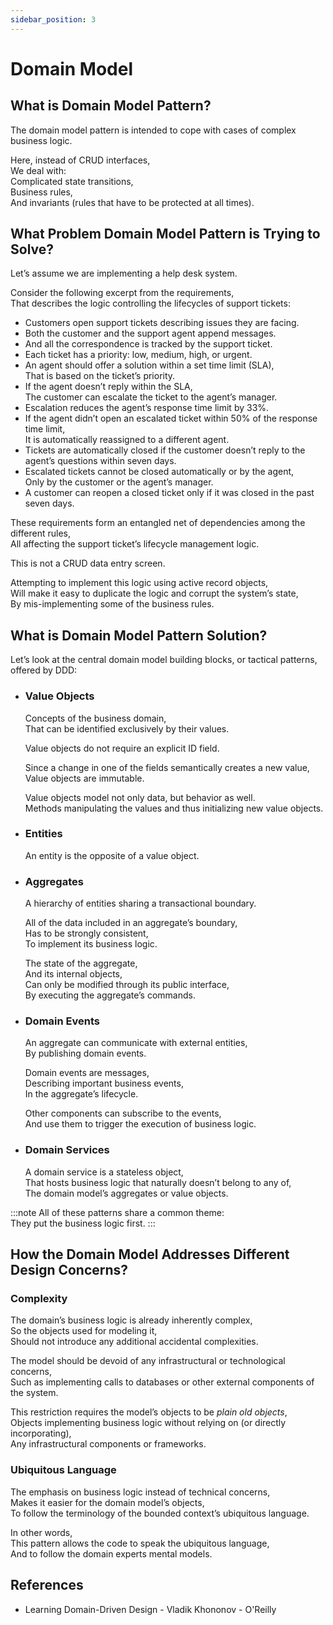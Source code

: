 ```yaml
---
sidebar_position: 3
---
```


# Domain Model

## What is Domain Model Pattern?

<!-- > A domain model is an object model of the domain that incorporates both behavior and data.
> — Martin Fowler -->

The domain model pattern is intended to cope with cases of complex business logic.

Here, instead of CRUD interfaces,  
We deal with:  
Complicated state transitions,  
Business rules,  
And invariants (rules that have to be protected at all times).

## What Problem Domain Model Pattern is Trying to Solve?

Let’s assume we are implementing a help desk system.

Consider the following excerpt from the requirements,  
That describes the logic controlling the lifecycles of support tickets:

- Customers open support tickets describing issues they are facing.
- Both the customer and the support agent append messages.
- And all the correspondence is tracked by the support ticket.
- Each ticket has a priority: low, medium, high, or urgent.
- An agent should offer a solution within a set time limit (SLA),  
  That is based on the ticket’s priority.
- If the agent doesn’t reply within the SLA,  
  The customer can escalate the ticket to the agent’s manager.
- Escalation reduces the agent’s response time limit by 33%.
- If the agent didn’t open an escalated ticket within 50% of the response time limit,  
  It is automatically reassigned to a different agent.
- Tickets are automatically closed if the customer doesn’t reply to the agent’s questions within seven days.
- Escalated tickets cannot be closed automatically or by the agent,  
  Only by the customer or the agent’s manager.
- A customer can reopen a closed ticket only if it was closed in the past seven days.

These requirements form an entangled net of dependencies among the different rules,  
All affecting the support ticket’s lifecycle management logic.

This is not a CRUD data entry screen.

Attempting to implement this logic using active record objects,  
Will make it easy to duplicate the logic and corrupt the system’s state,  
By mis-implementing some of the business rules.

## What is Domain Model Pattern Solution?

Let’s look at the central domain model building blocks, or tactical patterns, offered by DDD:

- ### Value Objects

  Concepts of the business domain,  
  That can be identified exclusively by their values.

  Value objects do not require an explicit ID field.

  Since a change in one of the fields semantically creates a new value,  
  Value objects are immutable.

  Value objects model not only data, but behavior as well.  
  Methods manipulating the values and thus initializing new value objects.

- ### Entities

  An entity is the opposite of a value object.

- ### Aggregates

  A hierarchy of entities sharing a transactional boundary.

  All of the data included in an aggregate’s boundary,  
  Has to be strongly consistent,  
  To implement its business logic.

  The state of the aggregate,  
  And its internal objects,  
  Can only be modified through its public interface,  
  By executing the aggregate’s commands.

- ### Domain Events

  An aggregate can communicate with external entities,  
  By publishing domain events.

  Domain events are messages,  
  Describing important business events,  
  In the aggregate’s lifecycle.

  Other components can subscribe to the events,  
  And use them to trigger the execution of business logic.

- ### Domain Services

  A domain service is a stateless object,  
  That hosts business logic that naturally doesn’t belong to any of,  
  The domain model’s aggregates or value objects.

:::note
All of these patterns share a common theme:  
They put the business logic first.
:::

## How the Domain Model Addresses Different Design Concerns?

### Complexity

The domain’s business logic is already inherently complex,  
So the objects used for modeling it,  
Should not introduce any additional accidental complexities.

The model should be devoid of any infrastructural or technological concerns,  
Such as implementing calls to databases or other external components of the system.

This restriction requires the model’s objects to be _plain old objects_,  
Objects implementing business logic without relying on (or directly incorporating),  
Any infrastructural components or frameworks.

### Ubiquitous Language

The emphasis on business logic instead of technical concerns,  
Makes it easier for the domain model’s objects,  
To follow the terminology of the bounded context’s ubiquitous language.

In other words,  
This pattern allows the code to speak the ubiquitous language,  
And to follow the domain experts mental models.

## References

- Learning Domain-Driven Design - Vladik Khononov - O'Reilly
